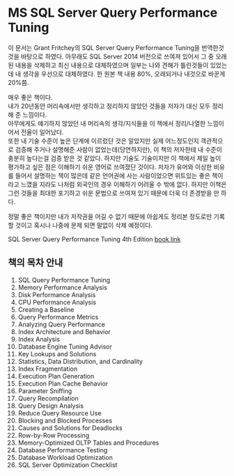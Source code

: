 # MS SQL Server Query Performance Tuning


이 문서는 Grant Fritchey의 SQL Server Query Performance Tuning을 번역한것 것을 바탕으로 하였다.
아무래도 SQL Server 2014 버전으로 쓰여져 있어서 그 중 오래된 내용을 삭제하고 최신 내용으로 대체하였으며 일부는 나와 견해가 틀린것들이 있었는데 내 생각을 우선으로 대체하였다. 한 원본 책 내용 80%, 오래되거나 내것으로 바꾼게 20%쯤.

매우 좋은 책이다.  
내가 20년동안 머리속에서만 생각하고 정리하지 않았던 것들을 저자가 대신 모두 정리해 준 느낌이다.  
아무에게도 얘기하지 않았던 내 머리속의 생각/지식들을 이 책에서 정리/나열한 느낌이어서 전율이 일어났다.  
또한 내 기술 수준이 높은 단계에 이르렀단 것은 알았지만 실제 어느정도인지 객관적으로 검증해 주거나 설명해준 사람이 없었는데(당연하지만), 이 책의 저자한테 내 수준이 충분히 높다는걸 검증 받은 것 같았다. 
하지만 기술도 기술이지만 이 책에서 제일 높이 평가하고 싶은 점은 이해하기 쉬운 영어로 쓰여졌단 것이다. 저자가 유머와 이상한 비유를 들어서 설명하는 책이 많은데 같은 언어권에 사는 사람이었으면 위트있는 좋은 책이라고 느꼈을 지라도 나처럼 외국인의 경우 이해하기 어려울 수 밖에 없다. 하지만 이책은 그런 것들을 최대한 포기하고 쉬운 문법으로 쓰여져 있기 때문에 더욱 더 존경받을 만 하다.


정말 좋은 책이지만 내가 저작권을 어길 수 없기 때문에 아쉽게도 정리본 정도로만 기록할 것이고 혹시나 나중에 문제 되면 말없이
삭제 예정이다.


SQL Server Query Performance Tuning 4th Edition [book link](https://www.amazon.com/SQL-Server-Query-Performance-Tuning-ebook/dp/B01JC6P8MC)

## 책의 목차 안내

1. SQL Query Performance Tuning
2. Memory Performance Analysis
3. Disk Performance Analysis
4. CPU Performance Analysis
5. Creating a Baseline
6. Query Performance Metrics
7. Analyzing Query Performance
8. Index Architecture and Behavior 
9. Index Analysis
10. Database Engine Tuning Advisor
11. Key Lookups and Solutions
12. Statistics, Data Distribution, and Cardinality
13. Index Fragmentation
14. Execution Plan Generation
15. Execution Plan Cache Behavior
16. Parameter Sniffing
17. Query Recompilation
18. Query Design Analysis
19. Reduce Query Resource Use
20.  Blocking and Blocked Processes
21. Causes and Solutions for Deadlocks
22. Row-by-Row Processing
23. Memory-Optimized OLTP Tables and Procedures
24. Database Performance Testing
25. Database Workload Optimization
26.  SQL Server Optimization Checklist

